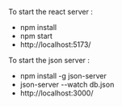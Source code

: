 To start the react server :
- npm install
- npm start
- http://localhost:5173/

To start the json server :
- npm install -g json-server
- json-server --watch db.json
- http://localhost:3000/
